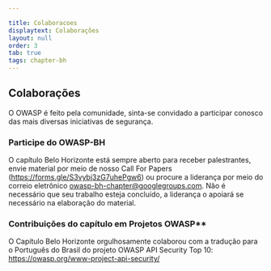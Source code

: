 ```yaml
---

title: Colaboracoes
displaytext: Colaborações
layout: null
order: 3
tab: true
tags: chapter-bh
---
```


## Colaborações

O OWASP é feito pela comunidade, sinta-se convidado a participar conosco das mais diversas iniciativas de segurança.

### Participe do OWASP-BH

O capítulo Belo Horizonte está sempre aberto para receber palestrantes, envie material por meio de nosso Call For Papers (<https://forms.gle/S3vybj3zG7uhePgw6>) ou procure a liderança por meio do correio eletrônico <owasp-bh-chapter@googlegroups.com>. Não é necessário que seu trabalho esteja concluído, a liderança o apoiará se necessário na elaboração do material.

### Contribuições do capítulo em Projetos OWASP**

O Capítulo Belo Horizonte orgulhosamente colaborou com a tradução para o Português do Brasil do projeto OWASP API Security Top 10: <https://owasp.org/www-project-api-security/>
